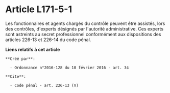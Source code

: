 # Article L171-5-1

Les fonctionnaires et agents chargés du contrôle peuvent être assistés, lors des contrôles, d'experts désignés par l'autorité
administrative. Ces experts sont astreints au secret professionnel conformément aux dispositions des articles 226-13 et
226-14 du code pénal.

**Liens relatifs à cet article**

	**Créé par**:

	  - Ordonnance n°2016-128 du 10 février 2016 - art. 34

	**Cite**:

	  - Code pénal - art. 226-13 (V)
